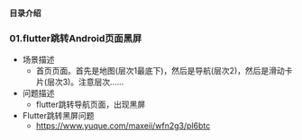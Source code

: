 #### 目录介绍



### 01.flutter跳转Android页面黑屏
- 场景描述
    - 首页页面。首先是地图(层次1最底下)，然后是导航(层次2)，然后是滑动卡片(层次3)。注意层次……
- 问题描述
    - flutter跳转导航页面，出现黑屏
- Flutter跳转黑屏问题
    - https://www.yuque.com/maxeii/wfn2g3/pl6btc



